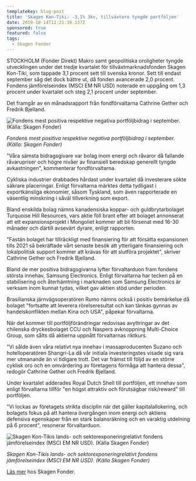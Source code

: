 ```yaml
---
templateKey: blog-post
title: 'Skagen Kon-Tiki: -3,1% 3kv, tillväxtoro tyngde portföljen'
date: 2019-10-14T12:21:38.137Z
sponsored: true
featured: false
tags:
  - Skagen Fonder
---
```

STOCKHOLM (Fonder Direkt) Makro samt geopolitiska oroligheter tyngde utvecklingen under det tredje kvartalet för tillväxtmarknadsfonden Skagen Kon-Tiki, som tappade 3,1 procent sett till svenska kronor. Sett till endast september såg det dock bättre ut, då fonden avancerade 2,0 procent. Fondens jämförelseindex (MSCI EM NR USD) noterade en uppgång om 1,3 procent under kvartalet och steg 2,1 procent under september.



Det framgår av en månadsrapport från fondförvaltarna Cathrine Gether och Fredrik Bjelland.

![Fondens mest positiva respektive negativa portföljbidrag i september. (Källa: Skagen Fonder)](/img/kon-tiki.png "Fondens mest positiva respektive negativa portföljbidrag i september. (Källa: Skagen Fonder)")

_Fondens mest positiva respektive negativa portföljbidrag i september. (Källa: Skagen Fonder)_

"Våra sämsta bidragsgivare var bolag inom energi och råvaror då fallande råvarupriser och högre nivåer av finansiell beredskap generellt tyngde avkastningen", kommenterar fondförvaltarna.



Cykliska industrier drabbades hårdast under kvartalet då investerare sökte säkrare placeringar. Enligt förvaltarna märktes detta tydligast i exportkänsliga ekonomier, såsom Tyskland, som även rapporterade en väsentlig minskning i såväl tillverkning som export.



Bland enskilda bolag nämns kanadensiska koppar- och guldbrytarbolaget Turquoise Hill Resources, vars aktie föll brant efter att bolaget annonserat att ett expansionsprojekt i Mongoliet kommer att bli försenat med 16-30 månader och därtill avsevärt dyrare, enligt rapporten.



"Fastän bolaget har tillräckligt med finansiering för att försätta expansionen tills 2021 så bekräftade vårt senaste besök att ytterligare finansiering och lokalpolitisk support kommer att krävas för att slutföra projektet", skriver Cathrine Gether och Fredrik Bjelland.



Bland de mer positiva bidragsgivarna lyfter förvaltarduon fram fondens största innehav, Samsung Electronics. Enligt förvaltarna har tecken på en stabilisering och återhämtning i marknaden som Samsung Electronics är verksam inom kunnat tydas, vilket gav aktien stöd under perioden.



Brasilianska järnvägsoperatören Rumo nämns också i positiv bemärkelse då bolaget "fortsatte att leverera rörelseresultat och kan tänkas gynnas av handelskonflikten mellan Kina och USA", påpekar förvaltarna.



När det kommer till portföljförändringar redovisas avyttringar av det chilenska dryckesbolaget CCU och Naspers avknoppning Multi-Choice Group, som sålts då aktierna uppnått förvaltarnas riktkurs.



"Vi sålde även våra relativt nya innehav i massaproducenten Suzano och hotelloperatören Shangri-La då vår initiala investeringstes visade sig vara mer utmanande än vi tidigare trott. Det var främst till följd av en större cyklisk oro och en omvärdering av företagens förmåga att hantera dessa", redogör Cathrine Gether och Fredrik Bjelland.



Under kvartalet adderades Royal Dutch Shell till portföljen, ett innehav som enligt förvaltarna tillför "en högst attraktiv och förutsägbar risk/reward" till portföljen.



"Vi lockas av företagets strikta disciplin när det gäller kapitalallokering, och bolagets fokus på att hantera övergången inom energi och aktiens defensiva egenskaper från en stark balansräkning och en varaktig utdelning på 6 procent", resonerar förvaltarduon.

![Skagen Kon-Tikis lands- och sektorexponeringrelativt fondens jämförelseindex (MSCI EM NR USD). (Källa Skagen Fonder)](/img/kon-tiki-2.png "Skagen Kon-Tikis lands- och sektorexponeringrelativt fondens jämförelseindex (MSCI EM NR USD). (Källa Skagen Fonder)")

_Skagen Kon-Tikis lands- och sektorexponeringrelativt fondens jämförelseindex (MSCI EM NR USD). (Källa Skagen Fonder)_

[Läs mer](https://www.skagenfonder.se) hos Skagen Fonder.
